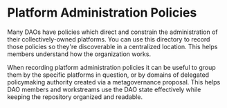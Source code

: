 # Platform Administration Policies

Many DAOs have policies which direct and constrain the administration of their collectively-owned platforms. You can use this directory to record those policies so they're discoverable in a centralized location. This helps members understand how the organization works.

When recording platform administration policies it can be useful to group them by the specific platforms in question, or by domains of delegated policymaking authority created via a metagovernance proposal. This helps DAO members and workstreams use the DAO state effectively while keeping the repository organized and readable.